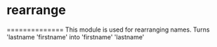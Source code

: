 # rearrange

==============
This module is used for rearranging names.
Turns 'lastname 'firstname' into 'firstname' 'lastname'
